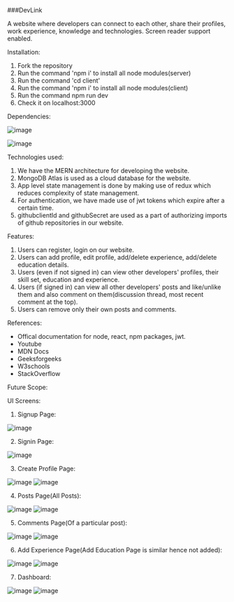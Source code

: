 ###DevLink

A website where developers can connect to each other, share their profiles, work experience, knowledge and technologies.
Screen reader support enabled.

Installation:

1. Fork the repository
2. Run the command 'npm i' to install all node modules(server)
3. Run the command 'cd client'
4. Run the command 'npm i' to install all node modules(client)
5. Run the command npm run dev
6. Check it on localhost:3000

Dependencies:

![image](https://user-images.githubusercontent.com/59798672/146941895-2cde657e-e4a4-41eb-b589-70f7124d0cff.png)

![image](https://user-images.githubusercontent.com/59798672/146942036-a6618db6-df7e-4a6f-90c8-ddbb74a121ff.png)

Technologies used:

1. We have the MERN architecture for developing the website.
2. MongoDB Atlas is used as a cloud database for the website.
3. App level state management is done by making use of redux which reduces complexity of state management.
4. For authentication, we have made use of jwt tokens which expire after a certain time.
5. githubclientId and githubSecret are used as a part of authorizing imports of github repositories in our website.

Features:

1. Users can register, login on our website.
2. Users can add profile, edit profile, add/delete experience, add/delete education details. 
3. Users (even if not signed in) can view other developers' profiles, their skill set, education and experience.
4. Users (if signed in) can view all other developers' posts and like/unlike them and also comment on them(discussion thread, most recent comment at the top).
5. Users can remove only their own posts and comments.

References:

* Offical documentation for node, react, npm packages, jwt.
* Youtube
* MDN Docs
* Geeksforgeeks
* W3schools
* StackOverflow

Future Scope:

UI Screens:

1. Signup Page:

![image](https://user-images.githubusercontent.com/59798672/146943766-db6ae521-394f-41ad-b7dc-a2495644494c.png)

2. Signin Page:

![image](https://user-images.githubusercontent.com/59798672/146943846-e03a3c2b-d4ff-4f14-b403-e6ef473757e6.png)

3. Create Profile Page:

![image](https://user-images.githubusercontent.com/59798672/146945864-110afc17-2d85-4f44-8ccd-53319a54b417.png)
![image](https://user-images.githubusercontent.com/59798672/146945900-16758cbd-c5c1-404c-8d64-d48e9b3e1518.png)

4. Posts Page(All Posts):

![image](https://user-images.githubusercontent.com/59798672/146945980-bf2e0666-e1c7-4938-84a7-287be150e178.png)
![image](https://user-images.githubusercontent.com/59798672/146946016-05f10c21-fae5-4e8b-a299-8f00e0798a5f.png)

5. Comments Page(Of a particular post):

![image](https://user-images.githubusercontent.com/59798672/146946082-e62b3b08-2db6-41d2-a344-bb94476a5e73.png)
![image](https://user-images.githubusercontent.com/59798672/146946109-7fd87e92-05a9-4076-a78c-f216bd04ad56.png)

6. Add Experience Page(Add Education Page is similar hence not added):

![image](https://user-images.githubusercontent.com/59798672/146946379-b0f15bf7-7803-42ca-9e96-d0b607d8dba6.png)
![image](https://user-images.githubusercontent.com/59798672/146946423-b8bd11ea-8bb5-4fea-925e-ca24a8c67537.png)

7. Dashboard:

![image](https://user-images.githubusercontent.com/59798672/146946865-cd9d80fb-9759-4720-901f-bc4cef2181c4.png)
![image](https://user-images.githubusercontent.com/59798672/146946894-f8a509b9-9458-4797-abc4-86168f6d5bf1.png)





